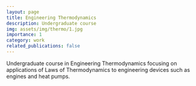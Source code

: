 ```yaml
---
layout: page
title: Engineering Thermodynamics
description: Undergraduate course
img: assets/img/thermo/1.jpg
importance: 1
category: work
related_publications: false
---
```


Undergraduate course in Engineering Thermodynamics focusing on applications of Laws of Thermodynamics to engineering devices such as engines and heat pumps.
